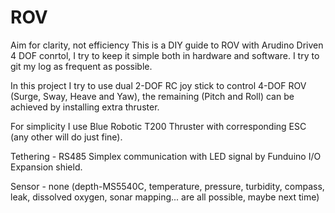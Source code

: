 # ROV
Aim for clarity, not efficiency
This is a DIY guide to ROV with Arudino Driven 4 DOF conrtol, I try to keep it simple both in hardware and software.
I try to git my log as frequent as possible.

In this project I try to use dual 2-DOF RC joy stick to control 4-DOF ROV (Surge, Sway, Heave and Yaw), the remaining (Pitch and Roll) can be achieved by installing extra thruster.

For simplicity I use Blue Robotic T200 Thruster with corresponding ESC (any other will do just fine).

Tethering - RS485 Simplex communication with LED signal by Funduino I/O Expansion shield.

Sensor - none (depth-MS5540C, temperature, pressure, turbidity, compass, leak, dissolved oxygen, sonar mapping... are all possible, maybe next time)

